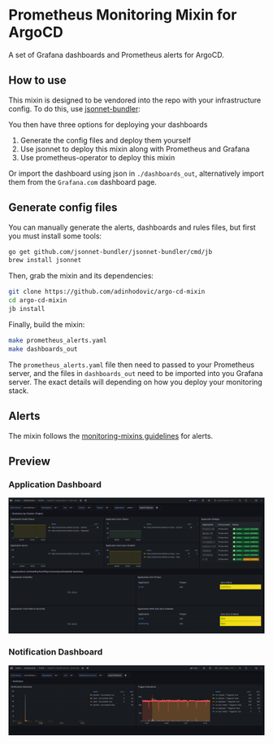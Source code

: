# Prometheus Monitoring Mixin for ArgoCD

A set of Grafana dashboards and Prometheus alerts for ArgoCD.

## How to use

This mixin is designed to be vendored into the repo with your infrastructure config.
To do this, use [jsonnet-bundler](https://github.com/jsonnet-bundler/jsonnet-bundler):

You then have three options for deploying your dashboards

1. Generate the config files and deploy them yourself
2. Use jsonnet to deploy this mixin along with Prometheus and Grafana
3. Use prometheus-operator to deploy this mixin

Or import the dashboard using json in `./dashboards_out`, alternatively import them from the `Grafana.com` dashboard page.

## Generate config files

You can manually generate the alerts, dashboards and rules files, but first you
must install some tools:

```sh
go get github.com/jsonnet-bundler/jsonnet-bundler/cmd/jb
brew install jsonnet
```

Then, grab the mixin and its dependencies:

```sh
git clone https://github.com/adinhodovic/argo-cd-mixin
cd argo-cd-mixin
jb install
```

Finally, build the mixin:

```sh
make prometheus_alerts.yaml
make dashboards_out
```

The `prometheus_alerts.yaml` file then need to passed
to your Prometheus server, and the files in `dashboards_out` need to be imported
into you Grafana server. The exact details will depending on how you deploy your
monitoring stack.

## Alerts

The mixin follows the [monitoring-mixins guidelines](https://github.com/monitoring-mixins/docs#guidelines-for-alert-names-labels-and-annotations) for alerts.

## Preview

### Application Dashboard

![argo-cd-application-overview](images/argo-cd-application-overview.png)

### Notification Dashboard

![argo-cd-notifications-overview](images/argo-cd-notifications-overview.png)
